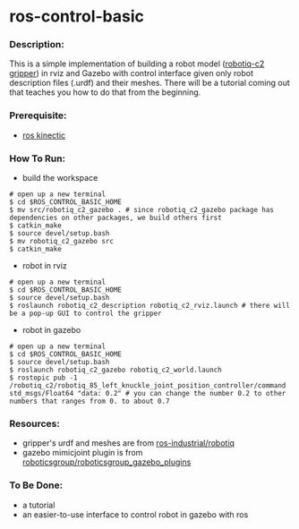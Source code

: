 # ros-control-basic

### Description:

This is a simple implementation of building a robot model ([robotiq-c2 gripper](https://robotiq.com/products/2-finger-adaptive-robot-gripper)) in rviz and Gazebo with control interface given only robot description files (.urdf) and their meshes. There will be a tutorial coming out that teaches you how to do that from the beginning.

### Prerequisite:
- [ros kinectic](http://wiki.ros.org/kinetic/Installation)

### How To Run:
- build the workspace
```
# open up a new terminal
$ cd $ROS_CONTROL_BASIC_HOME
$ mv src/robotiq_c2_gazebo . # since robotiq_c2_gazebo package has dependencies on other packages, we build others first
$ catkin_make
$ source devel/setup.bash
$ mv robotiq_c2_gazebo src
$ catkin_make
```
- robot in rviz
```
# open up a new terminal
$ cd $ROS_CONTROL_BASIC_HOME
$ source devel/setup.bash
$ roslaunch robotiq_c2_description robotiq_c2_rviz.launch # there will be a pop-up GUI to control the gripper
```
- robot in gazebo
```
# open up a new terminal
$ cd $ROS_CONTROL_BASIC_HOME
$ source devel/setup.bash
$ roslaunch robotiq_c2_gazebo robotiq_c2_world.launch
$ rostopic pub -1 /robotiq_c2/robotiq_85_left_knuckle_joint_position_controller/command std_msgs/Float64 "data: 0.2" # you can change the number 0.2 to other numbers that ranges from 0. to about 0.7
```

### Resources:
- gripper's urdf and meshes are from [ros-industrial/robotiq](https://github.com/ros-industrial/robotiq/tree/jade-devel/robotiq_c2_model_visualization)
- gazebo mimicjoint plugin is from [roboticsgroup/roboticsgroup_gazebo_plugins](https://github.com/roboticsgroup/roboticsgroup_gazebo_plugins)

### To Be Done:
- a tutorial
- an easier-to-use interface to control robot in gazebo with ros
